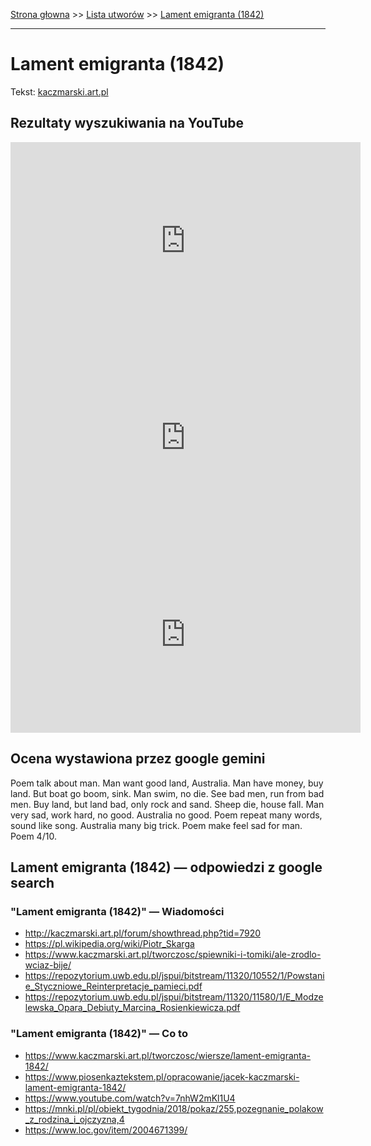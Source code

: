 [Strona głowna](../index.md) >> [Lista utworów](../list.md) >> [Lament emigranta (1842)](244.md)

---

# Lament emigranta (1842)

Tekst: [kaczmarski.art.pl](https://www.kaczmarski.art.pl/tworczosc/wiersze/lament-emigranta-1842/)

## Rezultaty wyszukiwania na YouTube

<iframe width="560" height="315" src="https://www.youtube.com/embed/7nhW2mKl1U4?si=IdontcarewhotheIRSsendsImnotpayingtaxes" title="YouTube video player" frameborder="0" allow="accelerometer; autoplay; clipboard-write; encrypted-media; gyroscope; picture-in-picture; web-share" referrerpolicy="strict-origin-when-cross-origin" allowfullscreen></iframe>

<iframe width="560" height="315" src="https://www.youtube.com/embed/UssT6c9cF8A?si=IdontcarewhotheIRSsendsImnotpayingtaxes" title="YouTube video player" frameborder="0" allow="accelerometer; autoplay; clipboard-write; encrypted-media; gyroscope; picture-in-picture; web-share" referrerpolicy="strict-origin-when-cross-origin" allowfullscreen></iframe>

<iframe width="560" height="315" src="https://www.youtube.com/embed/KV4Rg2UFN0o?si=IdontcarewhotheIRSsendsImnotpayingtaxes" title="YouTube video player" frameborder="0" allow="accelerometer; autoplay; clipboard-write; encrypted-media; gyroscope; picture-in-picture; web-share" referrerpolicy="strict-origin-when-cross-origin" allowfullscreen></iframe>

## Ocena wystawiona przez google gemini

Poem talk about man. Man want good land, Australia. Man have money, buy land. But boat go boom, sink. Man swim, no die. See bad men, run from bad men. Buy land, but land bad, only rock and sand. Sheep die, house fall. Man very sad, work hard, no good. Australia no good. Poem repeat many words, sound like song. Australia many big trick. Poem make feel sad for man. Poem 4/10.


## Lament emigranta (1842) — odpowiedzi z google search

### "Lament emigranta (1842)" — Wiadomości

 - <http://kaczmarski.art.pl/forum/showthread.php?tid=7920>
 - <https://pl.wikipedia.org/wiki/Piotr_Skarga>
 - <https://www.kaczmarski.art.pl/tworczosc/spiewniki-i-tomiki/ale-zrodlo-wciaz-bije/>
 - <https://repozytorium.uwb.edu.pl/jspui/bitstream/11320/10552/1/Powstanie_Styczniowe_Reinterpretacje_pamieci.pdf>
 - <https://repozytorium.uwb.edu.pl/jspui/bitstream/11320/11580/1/E_Modzelewska_Opara_Debiuty_Marcina_Rosienkiewicza.pdf>

### "Lament emigranta (1842)" — Co to

 - <https://www.kaczmarski.art.pl/tworczosc/wiersze/lament-emigranta-1842/>
 - <https://www.piosenkaztekstem.pl/opracowanie/jacek-kaczmarski-lament-emigranta-1842/>
 - <https://www.youtube.com/watch?v=7nhW2mKl1U4>
 - <https://mnki.pl/pl/obiekt_tygodnia/2018/pokaz/255,pozegnanie_polakow_z_rodzina_i_ojczyzna,4>
 - <https://www.loc.gov/item/2004671399/>

